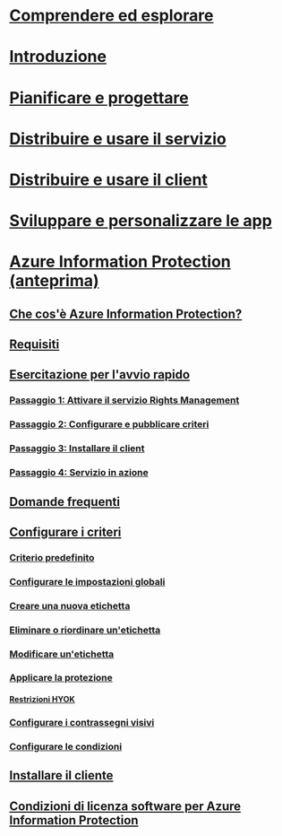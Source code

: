 # [Comprendere ed esplorare](/rights-management/understand-explore/azure-rights-management)
# [Introduzione](/rights-management/get-started/requirements-azure-rms)
# [Pianificare e progettare](/rights-management/plan-design/deployment-roadmap)
# [Distribuire e usare il servizio](/rights-management/deploy-use/activate-service)
# [Distribuire e usare il client](/rights-management/rms-client/use-client)
# [Sviluppare e personalizzare le app](/rights-management/develop/developers-guide)
# [Azure Information Protection (anteprima)](what-is-information-protection.md)
## [Che cos'è Azure Information Protection?](what-is-information-protection.md)
## [Requisiti](requirements-azure-infoprotect.md)
## [Esercitazione per l'avvio rapido](infoprotect-quick-start-tutorial.md)
### [Passaggio 1: Attivare il servizio Rights Management](infoprotect-tutorial-step1.md)
### [Passaggio 2: Configurare e pubblicare criteri](infoprotect-tutorial-step2.md)
### [Passaggio 3: Installare il client](infoprotect-tutorial-step3.md)
### [Passaggio 4: Servizio in azione](infoprotect-tutorial-step4.md)
## [Domande frequenti](faq.md)
## [Configurare i criteri](configure-policy.md)
### [Criterio predefinito](configure-policy-default.md)
### [Configurare le impostazioni globali](configure-policy-settings.md)
### [Creare una nuova etichetta](configure-policy-new-label.md)
### [Eliminare o riordinare un'etichetta](configure-policy-delete-reorder.md)
### [Modificare un'etichetta](configure-policy-change-label.md)
### [Applicare la protezione](configure-policy-protection.md)
#### [Restrizioni HYOK](configure-adrms-restrictions.md)
### [Configurare i contrassegni visivi](configure-policy-markings.md)
### [Configurare le condizioni](configure-policy-classification.md)
## [Installare il cliente](info-protect-client.md)
## [Condizioni di licenza software per Azure Information Protection](aip-software-license-terms.md)


<!--HONumber=Sep16_HO1-->


